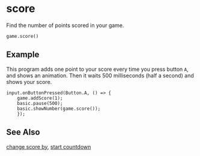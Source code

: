 # score

Find the number of points scored in your game.

```sig
game.score()
```

## Example

This program adds one point to your score every time you press button
`A`, and shows an animation.  Then it waits 500 milliseconds (half a
second) and shows your score.

```blocks
input.onButtonPressed(Button.A, () => {
    game.addScore(1);
    basic.pause(500);
    basic.showNumber(game.score());
	});
```

## See Also

[change score by](/reference/game/score), [start countdown](/reference/game/start-countdown)
